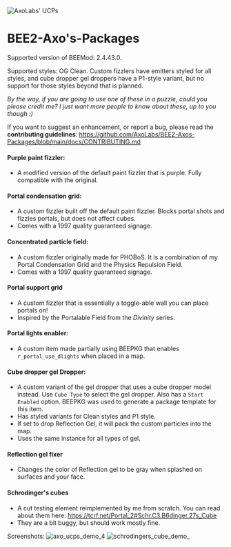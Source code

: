 ![AxoLabs' UCPs](https://user-images.githubusercontent.com/125143965/220545356-dc6fc292-efe7-4334-b8f5-97226796dd05.png)
# BEE2-Axo's-Packages
Supported version of BEEMod: 2.4.43.0.

Supported styles: OG Clean. Custom fizzlers have emitters styled for all styles, and cube dropper gel droppers have a P1-style variant, but no support for those styles beyond that is planned.

*By the way, if you are going to use one of these in a puzzle, could you please credit me? I just want more people to know about these, up to you though :)*

If you want to suggest an enhancement, or report a bug, please read the **contributing guidelines**: https://github.com/AxoLabs/BEE2-Axos-Packages/blob/main/docs/CONTRIBUTING.md

#### Purple paint fizzler: 
- A modified version of the default paint fizzler that is purple. Fully compatible with the original.
#### Portal condensation grid: 
- A custom fizzler built off the default paint fizzler. Blocks portal shots and fizzles portals, but does not affect cubes. 
- Comes with a 1997 quality guaranteed signage.
#### Concentrated particle field:
- A custom fizzler originally made for PHOBoS. It is a combination of my Portal Condensation Grid and the Physics Repulsion Field.
- Comes with a 1997 quality guaranteed signage.
#### Portal support grid
- A custom fizzler that is essentially a toggle-able wall you can place portals on!
- Inspired by the Portalable Field from the _Divinity_ series.
#### Portal lights enabler:
- A custom item made partially using BEEPKG that enables `r_portal_use_dlights` when placed in a map.
#### Cube dropper gel Dropper:
- A custom variant of the gel dropper that uses a cube dropper model instead. Use `Cube Type` to select the gel dropper. Also has a `Start Enabled` option. BEEPKG was used to generate a package template for this item.
- Has styled variants for Clean styles and P1 style.
- If set to drop Reflection Gel, it will pack the custom particles into the map.
- Uses the same instance for all types of gel.
#### Reflection gel fixer
- Changes the color of Reflection gel to be gray when splashed on surfaces and your face.
#### Schrodinger's cubes
- A cut testing element reimplemented by me from scratch. You can read about them here: https://tcrf.net/Portal_2#Schr.C3.B6dinger.27s_Cube
- They are a bit buggy, but should work mostly fine.

Screenshots:
![axo_ucps_demo_4](https://user-images.githubusercontent.com/125143965/226433477-fc777d2c-8d89-4985-b83b-ba01091a0184.png)
![schrodingers_cube_demo_](https://user-images.githubusercontent.com/125143965/226433501-39a3009c-bffb-4769-b721-be644a88a920.png)
